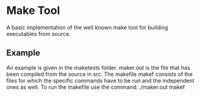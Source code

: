 # Make Tool

A basic implementation of the well known make tool for building executables from source.

## Example

An example is given in the maketests folder. maker.out is the file that has been compiled from the source in src.
The makefile makef consists of the files for which the specific commands have to be run and the independent ones as well.
To run the makefile use the command: ./maker.out makef